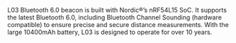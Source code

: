 L03 Bluetooth 6.0 beacon is built with Nordic®’s nRF54L15 SoC. It supports the latest Bluetooth 6.0, including Bluetooth Channel Sounding (hardware compatible) to ensure precise and secure distance measurements. With the large 10400mAh battery, L03 is designed to operate for over 10 years.
